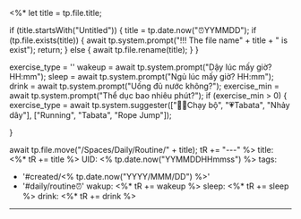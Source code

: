 <%*
  let title = tp.file.title;
  
  if (title.startsWith("Untitled")) {
    title = tp.date.now("⏰YYMMDD");
	if (tp.file.exists(title)) {
      await tp.system.prompt("!!! The file name" + title + " is exist");
	  return;
    }
	else {
	  await tp.file.rename(title);
	}
  }

  exercise_type = ''
  wakeup = await tp.system.prompt("Dậy lúc mấy giờ? HH:mm");
  sleep = await tp.system.prompt("Ngủ lúc mấy giờ? HH:mm");
  drink = await tp.system.prompt("Uống đủ nước không?");
  exercise_min = await tp.system.prompt("Thể dục bao nhiêu phút?");
  if (exercise_min > 0) {
    exercise_type = await tp.system.suggester(["🏃‍♂️Chạy bộ", "💗Tabata", "Nhảy dây"], ["Running", "Tabata", "Rope Jump"]);

  }

  await tp.file.move("/Spaces/Daily/Routine/" + title);
  tR += "---"
%>
title: <%* tR += title %>
UID: <% tp.date.now("YYMMDDHHmmss") %>
tags:
  - '#created/<% tp.date.now("YYYY/MMM/DD") %>'
  - '#daily/routine⏰'
wakup: <%* tR += wakeup %>
sleep: <%* tR += sleep %>
drink: <%* tR += drink %>
---
